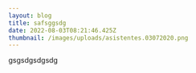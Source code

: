 ```yaml
---
layout: blog
title: safsggsdg
date: 2022-08-03T08:21:46.425Z
thumbnail: /images/uploads/asistentes.03072020.png
---
```

gsgsdgsdgsdg